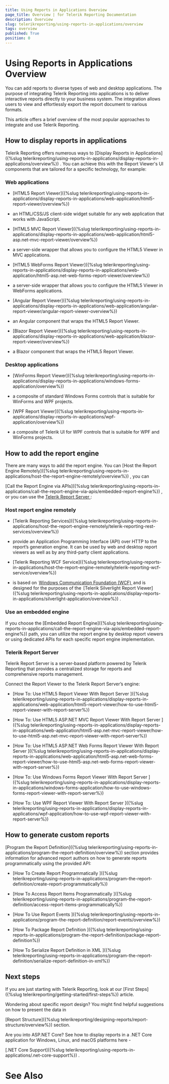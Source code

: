 ```yaml
---
title: Using Reports in Applications Overview
page_title: Overview | for Telerik Reporting Documentation
description: Overview
slug: telerikreporting/using-reports-in-applications/overview
tags: overview
published: True
position: 0
---
```


# Using Reports in Applications Overview



You can add reports to diverse types of web and desktop applications. The purpose of integrating Telerik Reporting into applications is to deliver interactive reports
        directly to your business system. The integration allows users to view and effortlessly export the report document to various formats.
      


This article offers a brief overview of the most popular approaches to integrate and use Telerik Reporting.


## How to display reports in applications

Telerik Reporting offers numerous ways to 
[Display Reports in Applications]({%slug telerikreporting/using-reports-in-applications/display-reports-in-applications/overview%})
. You can achieve this with the Report Viewer's UI components that are tailored for a specific technology,
          for example:


### Web applications

* [HTML5 Report Viewer]({%slug telerikreporting/using-reports-in-applications/display-reports-in-applications/web-application/html5-report-viewer/overview%})
 - an HTML/CSS/JS client-side widget suitable for any web application
                that works with JavaScript. 
              


* [HTML5 MVC Report Viewer]({%slug telerikreporting/using-reports-in-applications/display-reports-in-applications/web-application/html5-asp.net-mvc-report-viewer/overview%})
 - a server-side wrapper that allows you to configure the HTML5 Viewer in MVC applications.
            


* [HTML5 WebForms Report Viewer]({%slug telerikreporting/using-reports-in-applications/display-reports-in-applications/web-application/html5-asp.net-web-forms-report-viewer/overview%})
 - a server-side wrapper that allows you to configure the HTML5 Viewer in WebForms applications.
                  


* [Angular Report Viewer]({%slug telerikreporting/using-reports-in-applications/display-reports-in-applications/web-application/angular-report-viewer/angular-report-viewer-overview%})
 - an Angular component that wraps the HTML5 Report Viewer.
                


* [Blazor Report Viewer]({%slug telerikreporting/using-reports-in-applications/display-reports-in-applications/web-application/blazor-report-viewer/overview%})
 - a Blazor component that wraps the HTML5 Report Viewer.
                


### Desktop applications

* [WinForms Report Viewer]({%slug telerikreporting/using-reports-in-applications/display-reports-in-applications/windows-forms-application/overview%})
 - a composite of standard Windows Forms controls that is suitable for WinForms and WPF projects.
            


* [WPF Report Viewer]({%slug telerikreporting/using-reports-in-applications/display-reports-in-applications/wpf-application/overview%})
 - a composite of Telerik UI for WPF controls that is suitable for WPF and WinForms projects.
            


## How to add the report engine

There are many ways to add the report engine. You can 
[Host the Report Engine Remotely]({%slug telerikreporting/using-reports-in-applications/host-the-report-engine-remotely/overview%})
, you can
          
[Call the Report Engine via APIs]({%slug telerikreporting/using-reports-in-applications/call-the-report-engine-via-apis/embedded-report-engine%})
,
          or you can use the 
[Telerik Report Server
](https://www.telerik.com/report-server
):
        


### Host report engine remotely

* [Telerik Reporting Services]({%slug telerikreporting/using-reports-in-applications/host-the-report-engine-remotely/telerik-reporting-rest-services/overview%})
 - provide an Application Programming Interface (API) over HTTP to the report’s
              generation engine. It can be used by web and desktop report viewers as well as by any third-party client applications.
            


* [Telerik Reporting WCF Service]({%slug telerikreporting/using-reports-in-applications/host-the-report-engine-remotely/telerik-reporting-wcf-service/overview%})
 - is based on 
[Windows Communication Foundation (WCF)
](https://docs.microsoft.com/en-us/previous-versions/dotnet/netframework-4.0/dd456779(v=vs.100)?redirectedfrom=MSDN
) and is designed
              for the purposes of the  
[Telerik Silverlight Report Viewer]({%slug telerikreporting/using-reports-in-applications/display-reports-in-applications/silverlight-application/overview%})
. 
            


### Use an embedded engine

If you choose the 
[Embedded Report Engine]({%slug telerikreporting/using-reports-in-applications/call-the-report-engine-via-apis/embedded-report-engine%})
 path,
              you can utilize the report engine by desktop report viewers or using dedicated APIs for each specific report engine implementation.
            


### Telerik Report Server

Telerik Report Server is a server-based platform powered by Telerik Reporting that provides a centralized storage for reports and comprehensive reports management.
            


Connect the Report Viewer to the Telerik Report Server’s engine:
            


* [How To: Use HTML5 Report Viewer With Report Server ]({%slug telerikreporting/using-reports-in-applications/display-reports-in-applications/web-application/html5-report-viewer/how-to-use-html5-report-viewer-with-report-server%})


* [How To: Use HTML5 ASP.NET MVC Report Viewer With Report Server  ]({%slug telerikreporting/using-reports-in-applications/display-reports-in-applications/web-application/html5-asp.net-mvc-report-viewer/how-to-use-html5-asp.net-mvc-report-viewer-with-report-server%})


* [How To: Use HTML5 ASP.NET Web Forms Report Viewer With Report Server   ]({%slug telerikreporting/using-reports-in-applications/display-reports-in-applications/web-application/html5-asp.net-web-forms-report-viewer/how-to-use-html5-asp.net-web-forms-report-viewer-with-report-server%})


* [How To: Use Windows Forms Report Viewer With Report Server ]({%slug telerikreporting/using-reports-in-applications/display-reports-in-applications/windows-forms-application/how-to-use-windows-forms-report-viewer-with-report-server%})


* [How To: Use WPF Report Viewer With Report Server ]({%slug telerikreporting/using-reports-in-applications/display-reports-in-applications/wpf-application/how-to-use-wpf-report-viewer-with-report-server%})


## How to generate custom reports

[Program the Report Definition]({%slug telerikreporting/using-reports-in-applications/program-the-report-definition/overview%})
 section provides information for advanced report 
          authors on how to generate reports programmatically using the provided API:
        


* [How To Create Report Programmatically ]({%slug telerikreporting/using-reports-in-applications/program-the-report-definition/create-report-programmatically%})


* [How To Access Report Items Programmatically ]({%slug telerikreporting/using-reports-in-applications/program-the-report-definition/access-report-items-programmatically%})


* [How To Use Report Events ]({%slug telerikreporting/using-reports-in-applications/program-the-report-definition/report-events/overview%})


* [How To Package Report Definition ]({%slug telerikreporting/using-reports-in-applications/program-the-report-definition/package-report-definition%})


* [How To Serialize Report Definition in XML ]({%slug telerikreporting/using-reports-in-applications/program-the-report-definition/serialize-report-definition-in-xml%})


## Next steps

If you are just starting with Telerik Reporting, look at our 
[First Steps]({%slug telerikreporting/getting-started/first-steps%})
 article.
        


Wondering about specific report design? You might find helpful suggestions on how to present the data in
          
[Report Structure]({%slug telerikreporting/designing-reports/report-structure/overview%})
 section.
        


Are you into ASP.NET Core? See how to display reports in a .NET Core application for Windows, Linux, and macOS platforms here -
          
[.NET Core Support]({%slug telerikreporting/using-reports-in-applications/.net-core-support%})
.
        


# See Also

